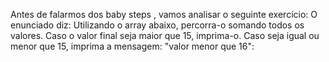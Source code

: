 Antes de falarmos dos baby steps , vamos analisar o seguinte exercício:
O enunciado diz:
  Utilizando o array abaixo, percorra-o somando todos os valores. Caso o valor final seja maior que 15, imprima-o. Caso seja igual ou menor que 15, imprima a mensagem: "valor menor que 16":